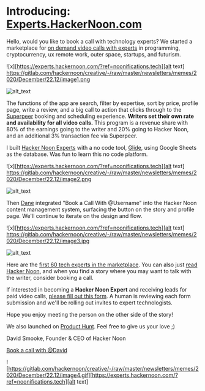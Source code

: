 
# Introducing: [Experts.HackerNoon.com](https://experts.hackernoon.com/?ref=noonifications.tech)

Hello, would you like to book a call with technology experts? We started a marketplace for [on demand video calls with experts](https://experts.hackernoon.com/?ref=hackernoon.com) in programming, cryptocurrency, ux remote work, outer space, startups, and futurism.


![x][https://experts.hackernoon.com/?ref=noonifications.tech][alt text]
https://gitlab.com/hackernoon/creative/-/raw/master/newsletters/memes/2020/December/22.12/image1.png


![alt_text](https://gitlab.com/hackernoon/creative/-/raw/master/newsletters/memes/2020/December/22.12/image1.png "image_tooltip")


The functions of the app are search, filter by expertise, sort by price, profile page, write a review, and a big call to action that clicks through to the [Superpeer](https://superpeer.com/?ref=hackernoon.com) booking and scheduling experience. **Writers set their own rate and availability for all video calls.** This program is a revenue share with 80% of the earnings going to the writer and 20% going to Hacker Noon, and an additional 3% transaction fee via Superpeer.

I built [Hacker Noon Experts](https://experts.hackernoon.com/?ref=hackernoon.com) with a no code tool, [Glide](https://glideapps.com/r/clEMkcNnlfkguQ3wRYqB?ref=hackernoon.com), using Google Sheets as the database. Was fun to learn this no code platform. 


![x][https://experts.hackernoon.com/?ref=noonifications.tech][alt text]
https://gitlab.com/hackernoon/creative/-/raw/master/newsletters/memes/2020/December/22.12/image2.png

![alt_text](https://gitlab.com/hackernoon/creative/-/raw/master/newsletters/memes/2020/December/22.12/image2x.jpg "image_tooltip")


Then [Dane](https://hackernoon.com/u/Dane?ref=hackernoon.com) integrated "Book a Call With @Username" into the Hacker Noon content management system, surfacing the button on the story and profile page. We'll continue to iterate on the design and flow.


![x][https://experts.hackernoon.com/?ref=noonifications.tech][alt text]
https://gitlab.com/hackernoon/creative/-/raw/master/newsletters/memes/2020/December/22.12/image3.jpg

![alt_text](https://gitlab.com/hackernoon/creative/-/raw/master/newsletters/memes/2020/December/22.12/image3.jpg "image_tooltip")


Here are the [first 60 tech experts in the marketplace](https://hackernoon.com/book-a-call-with-the-first-60-hacker-noon-experts-xwiw3132?ref=hackernoon.com). You can also just [read Hacker Noon](https://hackernoon.com/tagged/?ref=hackernoon.com), and when you find a story where you may want to talk with the writer, consider booking a call.

If interested in becoming a **Hacker Noon Expert** and receiving leads for paid video calls, [please fill out this form](https://docs.google.com/forms/d/e/1FAIpQLSce_si23Kc8Ydmv27J9Z4f_BdwY5VWczKDGtZBGtUPCsbDW0Q/viewform?ref=hackernoon.com). A human is reviewing each form submission and we'll be rolling out invites to expert technologists.

Hope you enjoy meeting the person on the other side of the story!

We also launched on [Product Hunt](https://www.producthunt.com/posts/tech-expert-video-calls). Feel free to give us your love ;)


David Smooke, 
Founder & CEO of Hacker Noon

[Book a call with @David](https://superpeer.com/smooke)


![https://gitlab.com/hackernoon/creative/-/raw/master/newsletters/memes/2020/December/22.12/image4.gif][https://experts.hackernoon.com/?ref=noonifications.tech][alt text]
